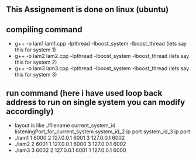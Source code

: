 ## This Assignement is done on linux (ubuntu)

## compiling command

- g++ -o lam1 lam1.cpp -lpthread -lboost_system -lboost_thread (lets say this for system 1)
- g++ -o lam2 lam2.cpp -lpthread -lboost_system -lboost_thread (lets say this for system 2)
- g++ -o lam3 lam3.cpp -lpthread -lboost_system -lboost_thread (lets say this for system 3)

## run command (here i have used loop back address to run on single system you can modify accordingly)

- layout is like ./filename current_system_id listeningPort_for_current_system system_id_2 ip port system_id_3 ip port
- ./lam1 1 6000 2 127.0.0.1 6001 3 127.0.0.1 6002
- ./lam2 2 6001 1 127.0.0.1 6000 3 127.0.0.1 6002
- ./lam3 3 6002 2 127.0.0.1 6001 1 127.0.0.1 6000
